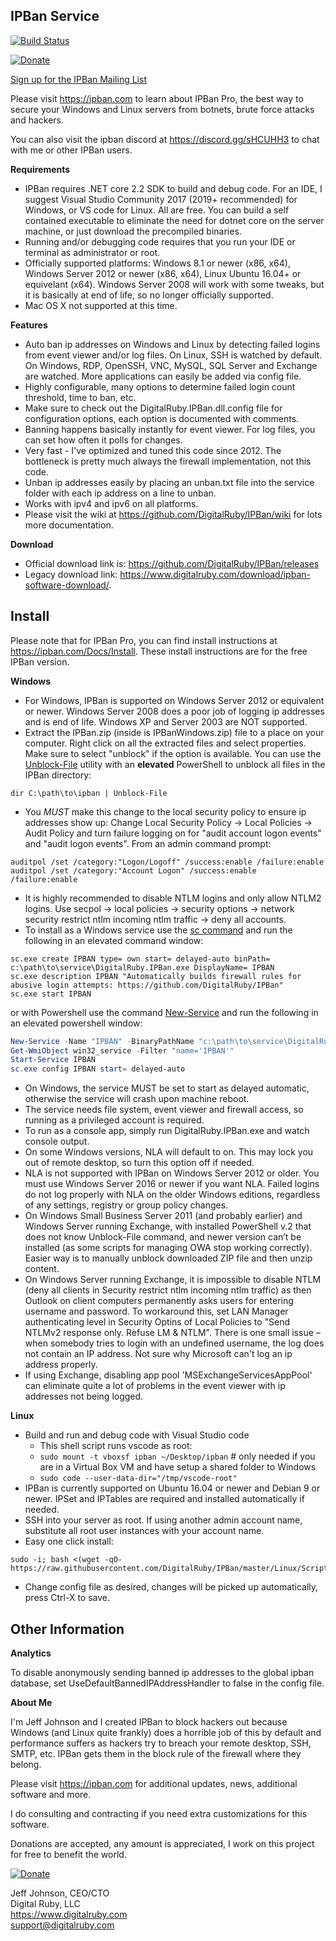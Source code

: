 IPBan Service
-----
[![Build Status](https://dev.azure.com/DigitalRuby/DigitalRuby/_apis/build/status/DigitalRuby_IPBan?branchName=master)](https://dev.azure.com/DigitalRuby/DigitalRuby/_build/latest?definitionId=4&branchName=master)

[![Donate](https://img.shields.io/badge/Donate-PayPal-green.svg)](https://www.paypal.com/cgi-bin/webscr?cmd=_s-xclick&hosted_button_id=7EJ3K33SRLU9E)

<a href="https://email.digitalruby.com/SubscribeInitial/IPBan">Sign up for the IPBan Mailing List</a>

Please visit <a href='https://ipban.com'>https://ipban.com</a> to learn about IPBan Pro, the best way to secure your Windows and Linux servers from botnets, brute force attacks and hackers.

You can also visit the ipban discord at https://discord.gg/sHCUHH3 to chat with me or other IPBan users.

**Requirements**
- IPBan requires .NET core 2.2 SDK to build and debug code. For an IDE, I suggest Visual Studio Community 2017 (2019+ recommended) for Windows, or VS code for Linux. All are free. You can build a self contained executable to eliminate the need for dotnet core on the server machine, or just download the precompiled binaries.
- Running and/or debugging code requires that you run your IDE or terminal as administrator or root.
- Officially supported platforms: Windows 8.1 or newer (x86, x64), Windows Server 2012 or newer (x86, x64), Linux Ubuntu 16.04+ or equivelant (x64). Windows Server 2008 will work with some tweaks, but it is basically at end of life, so no longer officially supported.
- Mac OS X not supported at this time.

**Features**
- Auto ban ip addresses on Windows and Linux by detecting failed logins from event viewer and/or log files. On Linux, SSH is watched by default. On Windows, RDP, OpenSSH, VNC, MySQL, SQL Server and Exchange are watched. More applications can easily be added via config file.
- Highly configurable, many options to determine failed login count threshold, time to ban, etc.
- Make sure to check out the DigitalRuby.IPBan.dll.config file for configuration options, each option is documented with comments.
- Banning happens basically instantly for event viewer. For log files, you can set how often it polls for changes.
- Very fast - I've optimized and tuned this code since 2012. The bottleneck is pretty much always the firewall implementation, not this code.
- Unban ip addresses easily by placing an unban.txt file into the service folder with each ip address on a line to unban.
- Works with ipv4 and ipv6 on all platforms.
- Please visit the wiki at https://github.com/DigitalRuby/IPBan/wiki for lots more documentation.

**Download**

- Official download link is: https://github.com/DigitalRuby/IPBan/releases
- Legacy download link: https://www.digitalruby.com/download/ipban-software-download/.

Install
------

Please note that for IPBan Pro, you can find install instructions at https://ipban.com/Docs/Install. These install instructions are for the free IPBan version.

**Windows**
- For Windows, IPBan is supported on Windows Server 2012 or equivalent or newer. Windows Server 2008 does a poor job of logging ip addresses and is end of life. Windows XP and Server 2003 are NOT supported.
- Extract the IPBan.zip (inside is IPBanWindows.zip) file to a place on your computer. Right click on all the extracted files and select properties. Make sure to select "unblock" if the option is available.  You can use the [Unblock-File](https://docs.microsoft.com/en-us/powershell/module/microsoft.powershell.utility/unblock-file?view=powershell-6) utility with an **elevated** PowerShell to unblock all files in the IPBan directory:
```
dir C:\path\to\ipban | Unblock-File
```
- You *MUST* make this change to the local security policy to ensure ip addresses show up: 
Change Local Security Policy -> Local Policies -> Audit Policy and turn failure logging on for "audit account logon events" and "audit logon events".
From an admin command prompt:

```
auditpol /set /category:"Logon/Logoff" /success:enable /failure:enable
auditpol /set /category:"Account Logon" /success:enable /failure:enable
```

- It is highly recommended to disable NTLM logins and only allow NTLM2 logins. Use secpol -> local policies -> security options -> network security restrict ntlm incoming ntlm traffic -> deny all accounts.
- To install as a Windows service use the [sc command](https://docs.microsoft.com/en-us/windows-server/administration/windows-commands/sc-create) and run the following in an elevated command window:
```
sc.exe create IPBAN type= own start= delayed-auto binPath= c:\path\to\service\DigitalRuby.IPBan.exe DisplayName= IPBAN
sc.exe description IPBAN "Automatically builds firewall rules for abusive login attempts: https://github.com/DigitalRuby/IPBan"
sc.exe start IPBAN
```
or with Powershell use the command [New-Service](https://docs.microsoft.com/en-us/powershell/module/microsoft.powershell.management/new-service) and run the following in an elevated powershell window:
```powershell
New-Service -Name "IPBAN" -BinaryPathName "c:\path\to\service\DigitalRuby.IPBan.exe" -StartupType automatic -DisplayName "IPBAN" -Description "Automatically builds firewall rules for abusive login attempts: https://github.com/DigitalRuby/IPBan"
Get-WmiObject win32_service -Filter "name='IPBAN'"
Start-Service IPBAN
sc.exe config IPBAN start= delayed-auto
```
- On Windows, the service MUST be set to start as delayed automatic, otherwise the service will crash upon machine reboot.
- The service needs file system, event viewer and firewall access, so running as a privileged account is required.
- To run as a console app, simply run DigitalRuby.IPBan.exe and watch console output.
- On some Windows versions, NLA will default to on. This may lock you out of remote desktop, so turn this option off if needed.
- NLA is not supported with IPBan on Windows Server 2012 or older. You must use Windows Server 2016 or newer if you want NLA. Failed logins do not log properly with NLA on the older Windows editions, regardless of any settings, registry or group policy changes.
- On Windows Small Business Server 2011 (and probably earlier) and Windows Server running Exchange, with installed PowerShell v.2 that does not know Unblock-File command, and newer version can’t be installed (as some scripts for managing OWA stop working correctly). Easier way is to manually unblock downloaded ZIP file and then unzip content.
- On Windows Server running Exchange, it is impossible to disable NTLM (deny all clients in Security restrict ntlm incoming ntlm traffic) as then Outlook on client computers permanently asks users for entering username and password. To workaround this, set LAN Manager authenticating level in Security Optins of Local Policies to "Send NTLMv2 response only. Refuse LM & NTLM". There is one small issue – when somebody tries to login with an undefined username, the log does not contain an IP address. Not sure why Microsoft can't log an ip address properly.
- If using Exchange, disabling app pool 'MSExchangeServicesAppPool' can eliminate quite a lot of problems in the event viewer with ip addresses not being logged.

**Linux**

- Build and run and debug code with Visual Studio code
	- This shell script runs vscode as root:
	- `sudo mount -t vboxsf ipban ~/Desktop/ipban` # only needed if you are in a Virtual Box VM and have setup a shared folder to Windows
	- `sudo code --user-data-dir="/tmp/vscode-root"`
- IPBan is currently supported on Ubuntu 16.04 or newer and Debian 9 or newer. IPSet and IPTables are required and installed automatically if needed.
- SSH into your server as root. If using another admin account name, substitute all root user instances with your account name.
- Easy one click install:
```
sudo -i; bash <(wget -qO- https://raw.githubusercontent.com/DigitalRuby/IPBan/master/Linux/Scripts/Install.sh)
```
- Change config file as desired, changes will be picked up automatically, press Ctrl-X to save.

Other Information
------

**Analytics**

To disable anonymously sending banned ip addresses to the global ipban database, set UseDefaultBannedIPAddressHandler to false in the config file.

**About Me**

I'm Jeff Johnson and I created IPBan to block hackers out because Windows (and Linux quite frankly) does a horrible job of this by default and performance suffers as hackers try to breach your remote desktop, SSH, SMTP, etc. IPBan gets them in the block rule of the firewall where they belong.

Please visit <a href='https://ipban.com'>https://ipban.com</a> for additional updates, news, additional software and more.

I do consulting and contracting if you need extra customizations for this software.

Donations are accepted, any amount is appreciated, I work on this project for free to benefit the world.

[![Donate](https://img.shields.io/badge/Donate-PayPal-green.svg)](https://www.paypal.com/cgi-bin/webscr?cmd=_s-xclick&hosted_button_id=7EJ3K33SRLU9E)

Jeff Johnson, CEO/CTO  
Digital Ruby, LLC  
https://www.digitalruby.com  
support@digitalruby.com


